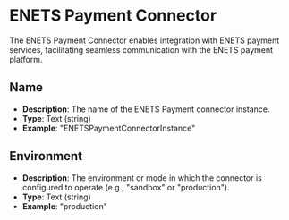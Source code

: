 # ENETS Payment Connector

The ENETS Payment Connector enables integration with ENETS payment services, facilitating seamless communication with the ENETS payment platform.

## Name
- **Description**: The name of the ENETS Payment connector instance.
- **Type**: Text (string)
- **Example**: "ENETSPaymentConnectorInstance"

## Environment
- **Description**: The environment or mode in which the connector is configured to operate (e.g., "sandbox" or "production").
- **Type**: Text (string)
- **Example**: "production"
